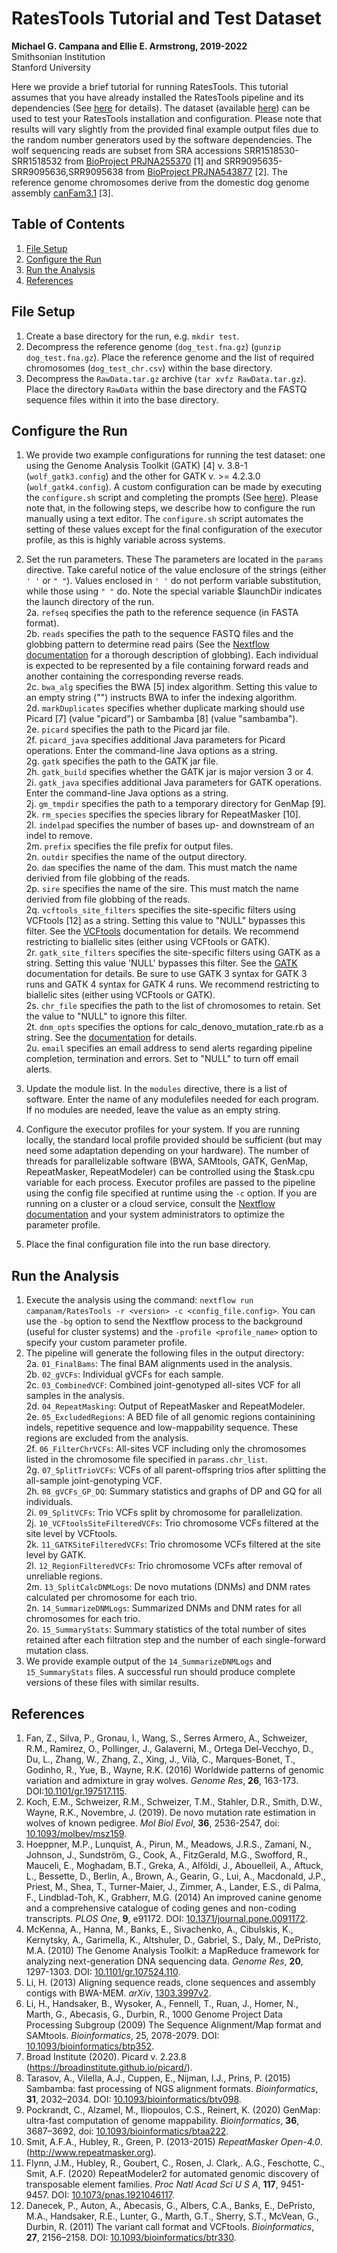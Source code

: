 # RatesTools Tutorial and Test Dataset

__Michael G. Campana and Ellie E. Armstrong, 2019-2022__  
Smithsonian Institution  
Stanford University  

Here we provide a brief tutorial for running RatesTools. This tutorial assumes that you have already installed the RatesTools pipeline and its dependencies (See [here](https://github.com/campanam/RatesTools#installation-and-configuration) for details). The dataset (available [here](https://dx.doi.org/10.25573/data.20250288)) can be used to test your RatesTools installation and configuration. Please note that results will vary slightly from the provided final example output files due to the random number generators used by the software dependencies. The wolf sequencing reads are subset from SRA accessions SRR1518530-SRR1518532 from [BioProject PRJNA255370](https://www.ncbi.nlm.nih.gov/bioproject/PRJNA255370) [1] and SRR9095635-SRR9095636,SRR9095638 from [BioProject PRJNA543877](https://www.ncbi.nlm.nih.gov/bioproject/PRJNA543877/) [2]. The reference genome chromosomes derive from the domestic dog genome assembly [canFam3.1](https://www.ncbi.nlm.nih.gov/assembly/GCF_000002285.3/) [3].  

## Table of Contents  
1. [File Setup](#file-setup)  
2. [Configure the Run](#configure-the-run)  
3. [Run the Analysis](#run-the-analysis)  
4. [References](#references)  

## File Setup  
1. Create a base directory for the run, e.g. `mkdir test`.  
2. Decompress the reference genome (`dog_test.fna.gz`) (`gunzip dog_test.fna.gz`). Place the reference genome and the list of required chromosomes (`dog_test_chr.csv`) within the base directory.  
3. Decompress the `RawData.tar.gz` archive (`tar xvfz RawData.tar.gz`). Place the directory `RawData` within the base directory and the FASTQ sequence files within it into the base directory.  

## Configure the Run  
1. We provide two example configurations for running the test dataset: one using the Genome Analysis Toolkit (GATK) [4] v. 3.8-1 (`wolf_gatk3.config`) and the other for GATK v. >= 4.2.3.0 (`wolf_gatk4.config`). A custom configuration can be made by executing the `configure.sh` script and completing the prompts (See [here](https://github.com/campanam/RatesTools/blob/main/README.md#configure-the-pipeline)). Please note that, in the following steps, we describe how to configure the run manually using a text editor. The `configure.sh` script automates the setting of these values except for the final configuration of the executor profile, as this is highly variable across systems.  
2. Set the run parameters. These The parameters are located in the `params` directive. Take careful notice of the value enclosure of the strings (either `' '` or `" "`). Values enclosed in `' '` do not perform variable substitution, while those using `" "` do. Note the special variable $launchDir indicates the launch directory of the run.  
2a. `refseq` specifies the path to the reference sequence (in FASTA format).  
2b. `reads` specifies the path to the sequence FASTQ files and the globbing pattern to determine read pairs (See the [Nextflow documentation](https://www.nextflow.io/docs/latest/channel.html#fromfilepairs) for a thorough description of globbing). Each individual is expected to be represented by a file containing forward reads and another containing the corresponding reverse reads.  
2c. `bwa_alg` specifies the BWA [5] index algorithm. Setting this value to an empty string ("") instructs BWA to infer the indexing algorithm.  
2d. `markDuplicates` specifies whether duplicate marking should use Picard [7] (value "picard") or Sambamba [8] (value "sambamba").  
2e. `picard` specifies the path to the Picard jar file.  
2f. `picard_java` specifies additional Java parameters for Picard operations. Enter the command-line Java options as a string.  
2g. `gatk` specifies the path to the GATK jar file.  
2h. `gatk_build` specifies whether the GATK jar is major version 3 or 4.  
2i. `gatk_java` specifies additional Java parameters for GATK operations. Enter the command-line Java options as a string.  
2j. `gm_tmpdir` specifies the path to a temporary directory for GenMap [9].  
2k. `rm_species` specifies the species library for RepeatMasker [10].  
2l. `indelpad` specifies the number of bases up- and downstream of an indel to remove.  
2m. `prefix` specifies the file prefix for output files.  
2n. `outdir` specifies the name of the output directory.  
2o. `dam` specifies the name of the dam. This must match the name derivied from file globbing of the reads.  
2p. `sire` specifies the name of the sire. This must match the name derivied from file globbing of the reads.  
2q. `vcftools_site_filters` specifies the site-specific filters using VCFtools [12] as a string. Setting this value to "NULL" bypasses this filter. See the [VCFtools](https://vcftools.github.io/) documentation for details. We recommend restricting to biallelic sites (either using VCFtools or GATK).  
2r. `gatk_site_filters` specifies the site-specific filters using GATK as a string. Setting this value 'NULL' bypasses this filter. See the [GATK](https://gatk.broadinstitute.org/) documentation for details. Be sure to use GATK 3 syntax for GATK 3 runs and GATK 4 syntax for GATK 4 runs. We recommend restricting to biallelic sites (either using VCFtools or GATK).  
2s. `chr_file` specifies the path to the list of chromosomes to retain. Set the value to "NULL" to ignore this filter.  
2t. `dnm_opts` specifies the options for calc_denovo_mutation_rate.rb as a string. See the [documentation](ruby_r_scripts.md#calc_denovo_mutation_raterb) for details.  
2u. `email` specifies an email address to send alerts regarding pipeline completion, termination and errors. Set to "NULL" to turn off email alerts.  

3. Update the module list. In the `modules` directive, there is a list of software. Enter the name of any modulefiles needed for each program. If no modules are needed, leave the value as an empty string.  

4. Configure the executor profiles for your system. If you are running locally, the standard local profile provided should be sufficient (but may need some adaptation depending on your hardware). The number of threads for parallelizable software (BWA, SAMtools, GATK, GenMap, RepeatMasker, RepeatModeler) can be controlled using the $task.cpu variable for each process. Executor profiles are passed to the pipeline using the config file specified at runtime using the `-c` option. If you are running on a cluster or a cloud service, consult the [Nextflow documentation](https://www.nextflow.io/docs/latest/config.html) and your system administrators to optimize the parameter profile.  

5. Place the final configuration file into the run base directory.  

## Run the Analysis  
1. Execute the analysis using the command: `nextflow run campanam/RatesTools -r <version> -c <config_file.config>`. You can use the `-bg` option to send the Nextflow process to the background (useful for cluster systems) and the `-profile <profile_name>` option to specify your custom parameter profile.  
2. The pipeline will generate the following files in the output directory:  
2a. `01_FinalBams`: The final BAM alignments used in the analysis.  
2b. `02_gVCFs`: Individual gVCFs for each sample.  
2c. `03_CombinedVCF`: Combined joint-genotyped all-sites VCF for all samples in the analysis.  
2d. `04_RepeatMasking`: Output of RepeatMasker and RepeatModeler.  
2e. `05_ExcludedRegions`: A BED file of all genomic regions containining indels, repetitive sequence and low-mappability sequence. These regions are excluded from the analysis.  
2f. `06_FilterChrVCFs`: All-sites VCF including only the chromosomes listed in the chromosome file specified in `params.chr_list`.  
2g. `07_SplitTrioVCFs`: VCFs of all parent-offspring trios after splitting the all-sample joint-genotyping VCF.  
2h. `08_gVCFs_GP_DQ`: Summary statistics and graphs of DP and GQ for all individuals.  
2i. `09_SplitVCFs`: Trio VCFs split by chromosome for parallelization.  
2j. `10_VCFtoolsSiteFilteredVCFs`: Trio chromosome VCFs filtered at the site level by VCFtools.  
2k. `11_GATKSiteFilteredVCFs`: Trio chromosome VCFs filtered at the site level by GATK.  
2l. `12_RegionFilteredVCFs`: Trio chromosome VCFs after removal of unreliable regions.  
2m. `13_SplitCalcDNMLogs`: De novo mutations (DNMs) and DNM rates calculated per chromosome for each trio.  
2n. `14_SummarizeDNMLogs`: Summarized DNMs and DNM rates for all chromosomes for each trio.  
2o. `15_SummaryStats`: Summary statistics of the total number of sites retained after each filtration step and the number of each single-forward mutation class.  
3. We provide example output of the `14_SummarizeDNMLogs` and `15_SummaryStats` files. A successful run should produce complete versions of these files with similar results.  

## References  
1. Fan, Z., Silva, P., Gronau, I., Wang, S., Serres Armero, A., Schweizer, R.M., Ramirez, O., Pollinger, J., Galaverni, M., Ortega Del-Vecchyo, D., Du, L., Zhang, W., Zhang, Z., Xing, J., Vilà, C., Marques-Bonet, T., Godinho, R., Yue, B., Wayne, R.K. (2016) Worldwide patterns of genomic variation and admixture in gray wolves. *Genome Res*, __26__, 163-173. DOI:[10.1101/gr.197517.115](https://genome.cshlp.org/content/26/2/163.short).  
2. Koch, E.M., Schweizer, R.M., Schweizer, T.M., Stahler, D.R., Smith, D.W., Wayne, R.K., Novembre, J. (2019). De novo mutation rate estimation in wolves of known pedigree. *Mol Biol Evol*, __36__, 2536-2547, doi: [10.1093/molbev/msz159](https://academic.oup.com/mbe/article/36/11/2536/5531468?login=true).  
3. Hoeppner, M.P., Lunquist, A., Pirun, M., Meadows, J.R.S., Zamani, N., Johnson, J., Sundström, G., Cook, A., FitzGerald, M.G., Swofford, R., Mauceli, E., Moghadam, B.T., Greka, A., Alföldi, J., Abouelleil, A., Aftuck, L., Bessette, D., Berlin, A., Brown, A., Gearin, G., Lui, A., Macdonald, J.P., Priest, M., Shea, T., Turner-Maier, J., Zimmer, A., Lander, E.S., di Palma, F., Lindblad-Toh, K., Grabherr, M.G. (2014) An improved canine genome and a comprehensive catalogue of coding genes and non-coding transcripts. *PLOS One*, __9__, e91172. DOI: [10.1371/journal.pone.0091172](https://doi.org/10.1371/journal.pone.0091172).  
4.  McKenna, A., Hanna, M., Banks, E., Sivachenko, A., Cibulskis, K., Kernytsky, A., Garimella, K., Altshuler, D., Gabriel, S., Daly, M., DePristo, M.A. (2010) The Genome Analysis Toolkit: a MapReduce framework for analyzing next-generation DNA sequencing data. *Genome Res*, __20__, 1297-1303. DOI: [10.1101/gr.107524.110](https://genome.cshlp.org/content/20/9/1297.abstract).  
5.  Li, H. (2013) Aligning sequence reads, clone sequences and assembly contigs with BWA-MEM. *arXiv*, [1303.3997v2](https://arxiv.org/abs/1303.3997).  
6.  Li, H., Handsaker, B., Wysoker, A., Fennell, T., Ruan, J., Homer, N., Marth, G., Abecasis, G., Durbin, R., 1000 Genome Project Data Processing Subgroup (2009) The Sequence Alignment/Map format and SAMtools. *Bioinformatics*, 25, 2078-2079. DOI: [10.1093/bioinformatics/btp352](https://academic.oup.com/bioinformatics/article/25/16/2078/204688).  
7.  Broad Institute (2020). Picard v. 2.23.8 (https://broadinstitute.github.io/picard/).  
8. Tarasov, A., Vilella, A.J., Cuppen, E., Nijman, I.J., Prins, P. (2015) Sambamba: fast processing of NGS alignment formats. *Bioinformatics*, __31__, 2032–2034. DOI: [10.1093/bioinformatics/btv098](https://academic.oup.com/bioinformatics/article/31/12/2032/214758).  
9. Pockrandt, C., Alzamel, M., Iliopoulos, C.S., Reinert, K. (2020) GenMap: ultra-fast computation of genome mappability. *Bioinformatics*, __36__, 3687–3692, doi: [10.1093/bioinformatics/btaa222](https://academic.oup.com/bioinformatics/article/36/12/3687/5815974).  
10. Smit, A.F.A., Hubley, R., Green, P. (2013-2015) *RepeatMasker Open-4.0*. (http://www.repeatmasker.org).  
11. Flynn, J.M., Hubley, R., Goubert, C., Rosen, J. Clark,. A.G., Feschotte, C., Smit, A.F. (2020) RepeatModeler2 for automated genomic discovery of transposable element families. *Proc Natl Acad Sci U S A*, __117__, 9451-9457. DOI: [10.1073/pnas.1921046117](https://www.pnas.org/content/117/17/9451.short).  
12. Danecek, P., Auton, A., Abecasis, G., Albers, C.A., Banks, E., DePristo, M.A., Handsaker, R.E., Lunter, G., Marth, G.T., Sherry, S.T., McVean, G., Durbin, R. (2011) The variant call format and VCFtools. *Bioinformatics*, __27__, 2156–2158. DOI: [10.1093/bioinformatics/btr330](https://academic.oup.com/bioinformatics/article/27/15/2156/402296).  
